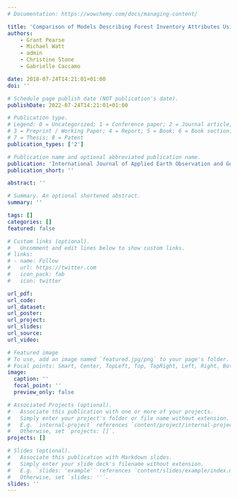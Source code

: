 ```yaml
---
# Documentation: https://wowchemy.com/docs/managing-content/

title: 'Comparison of Models Describing Forest Inventory Attributes Using Standard and Voxel Based Lidar Predictors Across a Range of Pulse Densities'
authors:
    - Grant Pearse
    - Michael Watt
    - admin
    - Christine Stone
    - Gabrielle Caccamo

date: 2018-07-24T14:21:01+01:00
doi: ''

# Schedule page publish date (NOT publication's date).
publishDate: 2022-07-24T14:21:01+01:00

# Publication type.
# Legend: 0 = Uncategorized; 1 = Conference paper; 2 = Journal article;
# 3 = Preprint / Working Paper; 4 = Report; 5 = Book; 6 = Book section;
# 7 = Thesis; 8 = Patent
publication_types: ['2']

# Publication name and optional abbreviated publication name.
publication: 'International Journal of Applied Earth Observation and Geoinformation'
publication_short: ''

abstract: ''

# Summary. An optional shortened abstract.
summary: ''

tags: []
categories: []
featured: false

# Custom links (optional).
#   Uncomment and edit lines below to show custom links.
# links:
# - name: Follow
#   url: https://twitter.com
#   icon_pack: fab
#   icon: twitter

url_pdf:
url_code:
url_dataset:
url_poster:
url_project:
url_slides:
url_source:
url_video:

# Featured image
# To use, add an image named `featured.jpg/png` to your page's folder. 
# Focal points: Smart, Center, TopLeft, Top, TopRight, Left, Right, BottomLeft, Bottom, BottomRight.
image:
  caption: ''
  focal_point: ''
  preview_only: false

# Associated Projects (optional).
#   Associate this publication with one or more of your projects.
#   Simply enter your project's folder or file name without extension.
#   E.g. `internal-project` references `content/project/internal-project/index.md`.
#   Otherwise, set `projects: []`.
projects: []

# Slides (optional).
#   Associate this publication with Markdown slides.
#   Simply enter your slide deck's filename without extension.
#   E.g. `slides: 'example'` references `content/slides/example/index.md`.
#   Otherwise, set `slides: ''`.
slides: ''
---
```

